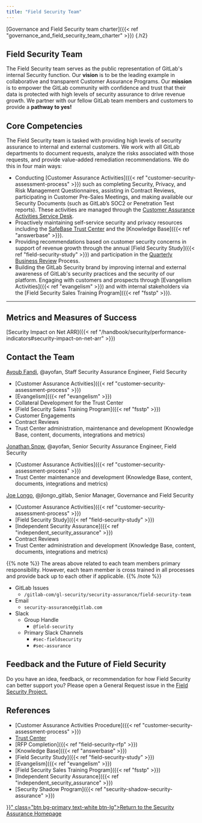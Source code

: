 ```yaml
---
title: "Field Security Team"
---
```


[Governance and Field Security team charter]({{< ref "governance_and_field_security_team_charter" >}})
{.h2}

## <i class="fas fa-bullseye" style="color:rgb(110,73,203)" aria-hidden="true"></i> Field Security Team

The Field Security team serves as the public representation of GitLab's internal Security function. Our **vision** is to be the leading example in collaborative and transparent Customer Assurance Programs. Our **mission** is to empower the GitLab community with confidence and trust that their data is protected with high levels of security assurance to drive revenue growth. We partner with our fellow GitLab team members and customers to provide a **pathway to yes!**

## <i class="far fa-lightbulb" style="color:rgb(110,73,203)" aria-hidden="true"></i> Core Competencies

The Field Security team is tasked with providing high levels of security assurance to internal and external customers. We work with all GitLab departments to document requests, analyze the risks associated with those requests, and provide value-added remediation recommendations. We do this in four main ways:

- Conducting [Customer Assurance Activities]({{< ref "customer-security-assessment-process" >}}) such as completing Security, Privacy, and Risk Management Questionnaires, assisting in Contract Reviews, participating in Customer Pre-Sales Meetings, and making available our Security Documents (such as GitLab’s SOC2 or Penetration Test reports). These activities are managed through the [Customer Assurance Activities Service Desk](https://gitlab.com/gitlab-com/gl-security/security-assurance/field-security-team/customer-assurance-activities/caa-servicedesk/-/issues).
- Proactively maintaining self-service security and privacy resources including the [SafeBase Trust Center](https://trust.gitlab.com/) and the [Knowledge Base]({{< ref "answerbase" >}}).
- Providing recommendations based on customer security concerns in support of revenue growth through the annual [Field Security Study]({{< ref "field-security-study" >}}) and participation in the [Quarterly Business Review](https://about.gitlab.com/handbook/sales/qbrs/) Process.
- Building the GitLab Security brand by improving internal and external awareness of GitLab's security practices and the security of our platform. Engaging with customers and prospects through [Evangelism Activities]({{< ref "evangelism" >}}) and with internal stakeholders via the [Field Security Sales Training Program]({{< ref "fsstp" >}}).

----

## <i id="biz-tech-icons" class="fas fa-tasks"></i>Metrics and Measures of Success

[Security Impact on Net ARR]({{< ref "/handbook/security/performance-indicators#security-impact-on-net-arr" >}})

## <i class="fas fa-id-card" style="color:rgb(110,73,203)" aria-hidden="true"></i> Contact the Team


[Ayoub Fandi](/handbook/company/team/#ayofan), @ayofan, Staff Security Assurance Engineer, Field Security

- [Customer Assurance Activities]({{< ref "customer-security-assessment-process" >}})
- [Evangelism]({{< ref "evangelism" >}})
- Collateral Development for the Trust Center
- [Field Security Sales Training Program]({{< ref "fsstp" >}})
- Customer Engagements
- Contract Reviews
- Trust Center administration, maintenance and development (Knowledge Base, content, documents, integrations and metrics)

[Jonathan Snow](/handbook/company/team/#jgsnow), @ayofan, Senior Security Assurance Engineer, Field Security

- [Customer Assurance Activities]({{< ref "customer-security-assessment-process" >}})
- Trust Center maintenance and development (Knowledge Base, content, documents, integrations and metrics)

[Joe Longo](/handbook/company/team/#jlongo_gitlab), @jlongo_gitlab, Senior Manager, Governance and Field Security

- [Customer Assurance Activities]({{< ref "customer-security-assessment-process" >}})
- [Field Security Study]({{< ref "field-security-study" >}})
- [Independent Security Assurance]({{< ref "independent_security_assurance" >}})
- Contract Reviews
- Trust Center administration and development (Knowledge Base, content, documents, integrations and metrics)




{{% note %}}
The areas above related to each team members primary responsibility. However, each team member is cross trained in all processes and provide back up to each other if applicable.
{{% /note %}}

- GitLab Issues
  - `/gitlab-com/gl-security/security-assurance/field-security-team`
- Email
  - `security-assurance@gitlab.com`
- Slack
  - Group Handle
    - `@field-security`
  - Primary Slack Channels
    - `#sec-fieldsecurity`
    - `#sec-assurance`

## Feedback and the Future of Field Security

Do you have an idea, feedback, or recommendation for how Field Security can better support you? Please open a General Request issue in the [Field Security Project.](https://gitlab.com/gitlab-com/gl-security/security-assurance/field-security-team/field-security)

## <i class="fas fa-book" style="color:rgb(110,73,203)" aria-hidden="true"></i> References

- [Customer Assurance Activities Procedure]({{< ref "customer-security-assessment-process" >}})
- [Trust Center](https://trust.gitlab.com/)
- [RFP Completion]({{< ref "field-security-rfp" >}})
- [Knowledge Base]({{< ref "answerbase" >}})
- [Field Security Study]({{< ref "field-security-study" >}})
- [Evangelism]({{< ref "evangelism" >}})
- [Field Security Sales Training Program]({{< ref "fsstp" >}})
- [Independent Security Assurance]({{< ref "independent_security_assurance" >}})
- [Security Shadow Program]({{< ref "security-shadow-security-assurance" >}})

<div class="d-grid gap-2 my-4">
<a href="{{< ref "security-assurance" >}}" class="btn bg-primary text-white btn-lg">Return to the Security Assurance Homepage</a>
</div>
